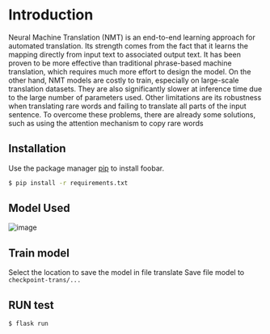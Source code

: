 # Introduction

Neural Machine Translation (NMT) is an end-to-end learning approach for automated translation. Its strength comes from the fact that it learns the mapping directly from input text to associated output text. It has been proven to be more effective than traditional phrase-based machine translation, which requires much more effort to design the model. On the other hand, NMT models are costly to train, especially on large-scale translation datasets. They are also significantly slower at inference time due to the large number of parameters used. Other limitations are its robustness when translating rare words and failing to translate all parts of the input sentence. To overcome these problems, there are already some solutions, such as using the attention mechanism to copy rare words

## Installation

Use the package manager [pip](https://pip.pypa.io/en/stable/) to install foobar.
```bash
$ pip install -r requirements.txt
```
## Model Used
![image](https://user-images.githubusercontent.com/53816838/145516177-11cf2a95-37f9-4769-a33f-5f2dd34c4acd.png)

## Train model

Select the location to save the model in file translate 
Save file model to ``checkpoint-trans/...``

## RUN test
```bash
$ flask run 
```

